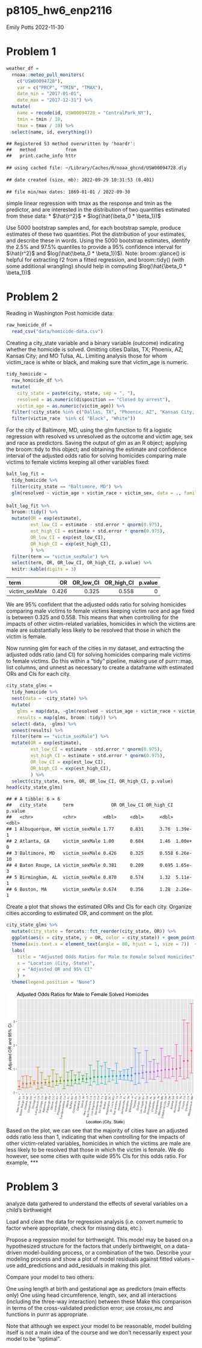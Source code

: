 p8105_hw6_enp2116
================
Emily Potts
2022-11-30

# Problem 1

``` r
weather_df = 
  rnoaa::meteo_pull_monitors(
    c("USW00094728"),
    var = c("PRCP", "TMIN", "TMAX"), 
    date_min = "2017-01-01",
    date_max = "2017-12-31") %>%
  mutate(
    name = recode(id, USW00094728 = "CentralPark_NY"),
    tmin = tmin / 10,
    tmax = tmax / 10) %>%
  select(name, id, everything())
```

    ## Registered S3 method overwritten by 'hoardr':
    ##   method           from
    ##   print.cache_info httr

    ## using cached file: ~/Library/Caches/R/noaa_ghcnd/USW00094728.dly

    ## date created (size, mb): 2022-09-29 10:31:53 (8.401)

    ## file min/max dates: 1869-01-01 / 2022-09-30

simple linear regression with tmax as the response and tmin as the
predictor, and are interested in the distribution of two quantities
estimated from these data: \* $\hat{r^2}$ \*
$log(\hat{\beta_0 * \beta_1})$

Use 5000 bootstrap samples and, for each bootstrap sample, produce
estimates of these two quantities. Plot the distribution of your
estimates, and describe these in words. Using the 5000 bootstrap
estimates, identify the 2.5% and 97.5% quantiles to provide a 95%
confidence interval for $\hat{r^2}$ and $log(\hat{\beta_0 * \beta_1})$).
Note: broom::glance() is helpful for extracting r̂2 from a fitted
regression, and broom::tidy() (with some additional wrangling) should
help in computing $log(\hat{\beta_0 * \beta_1})$

# Problem 2

Reading in Washington Post homicide data:

``` r
raw_homicide_df =
  read_csv("data/homicide-data.csv")
```

Creating a city_state variable and a binary variable (outcome)
indicating whether the homicide is solved. Omitting cities Dallas, TX;
Phoenix, AZ; Kansas City; and MO Tulsa, AL. Limiting analysis those for
whom victim_race is white or black, and making sure that victim_age is
numeric.

``` r
tidy_homicide = 
  raw_homicide_df %>% 
  mutate(
    city_state = paste(city, state, sep = ", "),
    resolved = as.numeric(disposition == "Closed by arrest"),
    victim_age = as.numeric(victim_age)) %>% 
  filter(!city_state %in% c("Dallas, TX", "Phoenix, AZ", "Kansas City, MO", "Tulsa, AL")) %>% 
  filter(victim_race  %in% c( "Black", "White"))
```

For the city of Baltimore, MD, using the glm function to fit a logistic
regression with resolved vs unresolved as the outcome and victim age,
sex and race as predictors. Saving the output of glm as an R object;
applying the broom::tidy to this object; and obtaining the estimate and
confidence interval of the adjusted odds ratio for solving homicides
comparing male victims to female victims keeping all other variables
fixed:

``` r
balt_log_fit = 
  tidy_homicide %>% 
  filter(city_state == "Baltimore, MD") %>% 
  glm(resolved ~ victim_age + victim_race + victim_sex, data = ., family = binomial()) 

balt_log_fit %>% 
  broom::tidy() %>% 
  mutate(OR = exp(estimate),
         est_low_CI = estimate - std.error * qnorm(0.975),
         est_high_CI = estimate + std.error * qnorm(0.975),
         OR_low_CI = exp(est_low_CI),
         OR_high_CI = exp(est_high_CI),
         ) %>% 
  filter(term == "victim_sexMale") %>% 
  select(term, OR, OR_low_CI, OR_high_CI, p.value) %>% 
  knitr::kable(digits = 3)
```

| term           |    OR | OR_low_CI | OR_high_CI | p.value |
|:---------------|------:|----------:|-----------:|--------:|
| victim_sexMale | 0.426 |     0.325 |      0.558 |       0 |

We are 95% confident that the adjusted odds ratio for solving homicides
comparing male victims to female victims keeping victim race and age
fixed is between 0.325 and 0.558. This means that when controlling for
the impacts of other victim-related variables, homicides in which the
victims are male are substantially less likely to be resolved that those
in which the victim is female.

Now running glm for each of the cities in my dataset, and extracting the
adjusted odds ratio (and CI) for solving homicides comparing male
victims to female victims. Do this within a “tidy” pipeline, making use
of purrr::map, list columns, and unnest as necessary to create a
dataframe with estimated ORs and CIs for each city.

``` r
city_state_glms =
  tidy_homicide %>% 
  nest(data = -city_state) %>% 
  mutate(
    glms = map(data, ~glm(resolved ~ victim_age + victim_race + victim_sex, data = ., family = binomial())),
    results = map(glms, broom::tidy)) %>% 
  select(-data, -glms) %>% 
  unnest(results) %>% 
  filter(term == "victim_sexMale") %>% 
  mutate(OR = exp(estimate),
         est_low_CI = estimate - std.error * qnorm(0.975),
         est_high_CI = estimate + std.error * qnorm(0.975),
         OR_low_CI = exp(est_low_CI),
         OR_high_CI = exp(est_high_CI),
         ) %>% 
  select(city_state, term, OR, OR_low_CI, OR_high_CI, p.value) 
head(city_state_glms)
```

    ## # A tibble: 6 × 6
    ##   city_state      term              OR OR_low_CI OR_high_CI  p.value
    ##   <chr>           <chr>          <dbl>     <dbl>      <dbl>    <dbl>
    ## 1 Albuquerque, NM victim_sexMale 1.77      0.831      3.76  1.39e- 1
    ## 2 Atlanta, GA     victim_sexMale 1.00      0.684      1.46  1.00e+ 0
    ## 3 Baltimore, MD   victim_sexMale 0.426     0.325      0.558 6.26e-10
    ## 4 Baton Rouge, LA victim_sexMale 0.381     0.209      0.695 1.65e- 3
    ## 5 Birmingham, AL  victim_sexMale 0.870     0.574      1.32  5.11e- 1
    ## 6 Boston, MA      victim_sexMale 0.674     0.356      1.28  2.26e- 1

Create a plot that shows the estimated ORs and CIs for each city.
Organize cities according to estimated OR, and comment on the plot.

``` r
city_state_glms %>% 
  mutate(city_state = forcats::fct_reorder(city_state, OR)) %>% 
  ggplot(aes(x = city_state, y = OR, color = city_state)) + geom_point() + geom_errorbar(aes(ymin = OR_low_CI, ymax = OR_high_CI)) +
  theme(axis.text.x = element_text(angle = 80, hjust = 1, size = 7))  + 
  labs(
    title = "Adjusted Odds Ratios for Male to Female Solved Homicides",
    x = "Location (City, State)",
    y = "Adjusted OR and 95% CI"
    ) +  
  theme(legend.position = "None")
```

![](p8105_hw6_enp2116_files/figure-gfm/unnamed-chunk-6-1.png)<!-- -->
Based on the plot, we can see that the majority of cities have an
adjusted odds ratio less than 1, indicating that when controlling for
the impacts of other victim-related variables, homicides in which the
victims are male are less likely to be resolved that those in which the
victim is female. We do however, see some cities with quite wide 95% CIs
for this odds ratio. For example, \*\*\*

# Problem 3

analyze data gathered to understand the effects of several variables on
a child’s birthweight

Load and clean the data for regression analysis (i.e. convert numeric to
factor where appropriate, check for missing data, etc.).

Propose a regression model for birthweight. This model may be based on a
hypothesized structure for the factors that underly birthweight, on a
data-driven model-building process, or a combination of the two.
Describe your modeling process and show a plot of model residuals
against fitted values – use add_predictions and add_residuals in making
this plot.

Compare your model to two others:

One using length at birth and gestational age as predictors (main
effects only) One using head circumference, length, sex, and all
interactions (including the three-way interaction) between these Make
this comparison in terms of the cross-validated prediction error; use
crossv_mc and functions in purrr as appropriate.

Note that although we expect your model to be reasonable, model building
itself is not a main idea of the course and we don’t necessarily expect
your model to be “optimal”.
